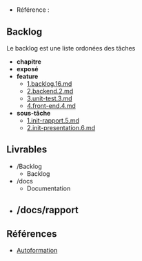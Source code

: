 #  

- Référence :   

 

## Backlog 

Le backlog est une liste ordonées des tâches 

- **chapitre** 
- **exposé** 
- **feature** 
  - [1.backlog.16.md](./Backlog/feature/1.backlog.16.md) 
  - [2.backend.2.md](./Backlog/feature/2.backend.2.md) 
  - [3.unit-test.3.md](./Backlog/feature/3.unit-test.3.md) 
  - [4.front-end.4.md](./Backlog/feature/4.front-end.4.md) 
- **sous-tâche** 
  - [1.init-rapport.5.md](./Backlog/sous-tâche/1.init-rapport.5.md) 
  - [2.init-presentation.6.md](./Backlog/sous-tâche/2.init-presentation.6.md) 
## Livrables 

 

- /Backlog 
  - Backlog 
- /docs 
  - Documentation 
- /docs/rapport 
  -  
## Références 

 

- [Autoformation](#) 


